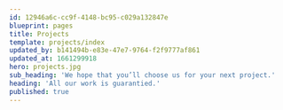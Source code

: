 ```yaml
---
id: 12946a6c-cc9f-4148-bc95-c029a132847e
blueprint: pages
title: Projects
template: projects/index
updated_by: b141494b-e83e-47e7-9764-f2f9777af861
updated_at: 1661299918
hero: projects.jpg
sub_heading: 'We hope that you’ll choose us for your next project.'
heading: 'All our work is guarantied.'
published: true
---
```

